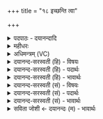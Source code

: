 +++
title = "१८ इच्छन्ति त्वा"

+++
<details><summary>पदपाठः - दयानन्दादि</summary>

इ॒च्छन्ति॑। त्वा॒। सो॒म्यासः॑। सखा॑यः। सु॒न्वन्ति॑। सोम॑म्। दध॑ति। प्रया॑ँसि। तिति॑क्षन्ते॑। अ॒भिश॑स्ति॒मित्य॒भिऽश॑स्तिम्। जना॑नाम्। इन्द्र॑। त्वत्। आ। कः। च॒न। हि। प्र॒के॒त इति॑ प्रऽके॒तः। १८।
</details>

<details><summary>महीधरः</summary>

म० हे इन्द्र, त्वत् त्वत्तः सकाशात् कश्चन । चनशब्दोऽप्यर्थे । कोऽपि लोकोत्तरः प्रकेतः प्रकृष्टो ज्ञानविशेषः आ समन्तात् हि यतो भवति अतः सखायो विप्राः त्वामिच्छन्ति ॥ 'अथ ये ब्राह्मणाः शुश्रुवाᳪं᳭सोऽनूचानास्ते मनुष्यदेवाः' इत्युक्तेर्देवानां विप्राणां च सखित्वम् । किंभूताः सखायः । सोम्यासः सोमसंपादिनः । इच्छन्तीति कथं ज्ञातं तत्राह । यतस्ते सोमं सुन्वन्ति अभिषुण्वन्ति प्रयांसि अन्नानि दधति च । प्रय इत्यन्ननाम । हवींषि धारयन्ति । किं । जनानामभिशस्तिं दुर्वचनं तितिक्षन्ते सहन्ते मनोवाक्कायसंयताः क्षान्तिपरा इत्यर्थः ॥१८॥  
एकोनविंशी ।
</details>

<details><summary>अधिमन्त्रम् (VC)</summary>

- इन्द्रो देवता
- देवश्रवा देववातश्च भारतावृषी
- निचृत्त्रिष्टुप्
- धैवतः
</details>

<details><summary>दयानन्द-सरस्वती (हि) - विषयः</summary>

अब आप्त का लक्षण कहते हैं ॥
</details>

<details><summary>दयानन्द-सरस्वती (हि) - पदार्थः</summary>

पदार्थान्वयभाषाः -  हे (इन्द्र) सभाध्यक्ष राजन् ! जो (सोम्यासः) ऐश्वर्य होने में उत्तम स्वभाववाले (सखायः) मित्र हुए (सोमम्) ऐश्वर्यादि को (सुन्वन्ति) सिद्ध करते (प्रयांसि) चाहने योग्य विज्ञानादि गुणों को (दधति) धारण करते और (जनानाम्) मनुष्यों के (अभिशस्तिम्) दुर्वचन, वाद-विवाद को (आ, तितिक्षन्ते) अच्छे प्रकार सहते हैं, उनका आप निरन्तर सत्कार कीजिये। (हि) जिस कारण (त्वत्) आपसे (प्रकेतः) उत्तम बुद्धिमान् (कः, चन) कोई भी नहीं, इससे (त्वा) आपको सब लोग (इच्छन्ति) चाहते हैं ॥१८ ॥
</details>

<details><summary>दयानन्द-सरस्वती (हि) - भावार्थः</summary>

भावार्थभाषाः -  जो मनुष्य इस संसार में निन्दा-स्तुति और हानि-लाभादि को सहनेवाले पुरुषार्थी सबके साथ मित्रता का आचरण करते हुए आप्त हों, वे सबको सेवने और सत्कार करने योग्य हैं तथा वे ही सबके अध्यापक और उपदेशक होवें ॥१८ ॥
</details>

<details><summary>दयानन्द-सरस्वती (सं) - विषयः</summary>

अथाप्तलक्षणमाह ॥
</details>

<details><summary>दयानन्द-सरस्वती (सं) - पदार्थः</summary>

पदार्थान्वयभाषाः -  हे इन्द्र ! ये सोम्यासः सखायः सोमं सुन्वन्ति प्रयांसि दधति जनानामभिशस्तिमा तितिक्षन्ते च। तांस्त्वं सततं सत्कुरु, हि यतस्त्वत् प्रकेतः कश्चन नास्ति, तस्मात् सर्वे त्वा त्वामिच्छन्ति ॥१८ ॥
</details>

<details><summary>दयानन्द-सरस्वती (सं) - भावार्थः</summary>

भावार्थभाषाः -  ये मनुष्या इह निन्दास्तुतिहानिलाभादीन् तितिक्षवः पुरुषार्थिनः सर्वैः सह मैत्रीमाचरन्त आप्ताः स्युस्ते सर्वैः सेवनीयाः सत्कर्त्तव्याश्च, त एव सर्वेषामध्यापका उपदेष्टारश्च स्युः ॥१८ ॥
</details>

<details><summary>सविता जोशी ← दयानन्दः (म) - भावार्थः</summary>

भावार्थभाषाः -  जी माणसे या जगात निंदा, स्तुती, हानी, लाभ सहन करतात. पुरुषार्थी बनून सर्वांबरोबर मैत्रीपूर्ण व्यवहार करतात ते खरे आप्त असतात व ते सत्कार करण्यायोग्य असतात. अशा लोकांनीच अध्यापक व उपदेशक व्हावे.
</details>